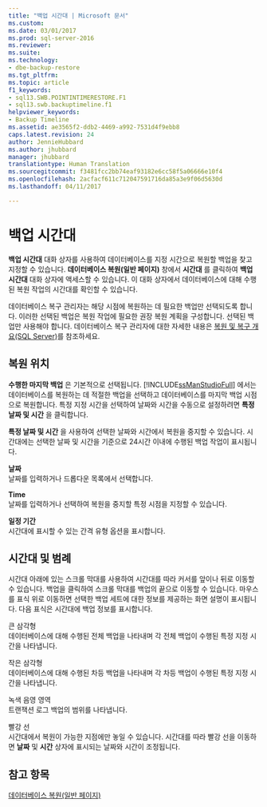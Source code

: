 ```yaml
---
title: "백업 시간대 | Microsoft 문서"
ms.custom: 
ms.date: 03/01/2017
ms.prod: sql-server-2016
ms.reviewer: 
ms.suite: 
ms.technology:
- dbe-backup-restore
ms.tgt_pltfrm: 
ms.topic: article
f1_keywords:
- sql13.SWB.POINTINTIMERESTORE.F1
- sql13.swb.backuptimeline.f1
helpviewer_keywords:
- Backup Timeline
ms.assetid: ae3565f2-ddb2-4469-a992-7531d4f9ebb8
caps.latest.revision: 24
author: JennieHubbard
ms.author: jhubbard
manager: jhubbard
translationtype: Human Translation
ms.sourcegitcommit: f3481fcc2bb74eaf93182e6cc58f5a06666e10f4
ms.openlocfilehash: 2acfacf611c712047591716da85a3e9f06d5630d
ms.lasthandoff: 04/11/2017

---
```

# <a name="backup-timeline"></a>백업 시간대
  **백업 시간대** 대화 상자를 사용하여 데이터베이스를 지정 시간으로 복원할 백업을 찾고 지정할 수 있습니다. **데이터베이스 복원(일반 페이지)** 창에서 **시간대** 를 클릭하여 **백업 시간대** 대화 상자에 액세스할 수 있습니다. 이 대화 상자에서 데이터베이스에 대해 수행된 복원 작업의 시간대를 확인할 수 있습니다.  
  
 데이터베이스 복구 관리자는 해당 시점에 복원하는 데 필요한 백업만 선택되도록 합니다. 이러한 선택된 백업은 복원 작업에 필요한 권장 복원 계획을 구성합니다. 선택된 백업만 사용해야 합니다. 데이터베이스 복구 관리자에 대한 자세한 내용은 [복원 및 복구 개요&#40;SQL Server&#41;](../../relational-databases/backup-restore/restore-and-recovery-overview-sql-server.md)를 참조하세요.  
  
## <a name="restore-to"></a>복원 위치  
 **수행한 마지막 백업** 은 기본적으로 선택됩니다. [!INCLUDE[ssManStudioFull](../../includes/ssmanstudiofull-md.md)] 에서는 데이터베이스를 복원하는 데 적절한 백업을 선택하고 데이터베이스를 마지막 백업 시점으로 복원합니다. 특정 지정 시간을 선택하여 날짜와 시간을 수동으로 설정하려면 **특정 날짜 및 시간** 을 클릭합니다.  
  
 **특정 날짜 및 시간** 을 사용하여 선택한 날짜와 시간에서 복원을 중지할 수 있습니다. 시간대에는 선택한 날짜 및 시간을 기준으로 24시간 이내에 수행된 백업 작업이 표시됩니다.  
  
 **날짜**  
 날짜를 입력하거나 드롭다운 목록에서 선택합니다.  
  
 **Time**  
 날짜를 입력하거나 선택하여 복원을 중지할 특정 시점을 지정할 수 있습니다.  
  
 **일정 기간**  
 시간대에 표시할 수 있는 간격 유형 옵션을 표시합니다.  
  
## <a name="timeline-and-legend"></a>시간대 및 범례  
 시간대 아래에 있는 스크롤 막대를 사용하여 시간대를 따라 커서를 앞이나 뒤로 이동할 수 있습니다. 백업을 클릭하여 스크롤 막대를 백업의 끝으로 이동할 수 있습니다. 마우스를 표식 위로 이동하면 선택한 백업 세트에 대한 정보를 제공하는 화면 설명이 표시됩니다. 다음 표식은 시간대에 백업 정보를 표시합니다.  
  
 큰 삼각형  
 데이터베이스에 대해 수행된 전체 백업을 나타내며 각 전체 백업이 수행된 특정 지정 시간을 나타냅니다.  
  
 작은 삼각형  
 데이터베이스에 대해 수행된 차등 백업을 나타내며 각 차등 백업이 수행된 특정 지정 시간을 나타냅니다.  
  
 녹색 음영 영역  
 트랜잭션 로그 백업의 범위를 나타냅니다.  
  
 빨강 선  
 시간대에서 복원이 가능한 지점에만 놓일 수 있습니다. 시간대를 따라 빨강 선을 이동하면 **날짜** 및 **시간** 상자에 표시되는 날짜와 시간이 조정됩니다.  
  
## <a name="see-also"></a>참고 항목  
 [데이터베이스 복원&#40;일반 페이지&#41;](../../relational-databases/backup-restore/restore-database-general-page.md)  
  
  
